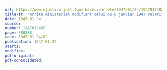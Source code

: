 ```yaml
---
url: https://www.ejustice.just.fgov.be/eli/arrete/1947/01/24/1947012402/justel
title-fr: "Arrêté ministériel modifiant celui du 6 janvier 1947 relatif à la livraison des produits laitiers"
date: 1947-01-24
source:
number: 1947012402
page: 888888
case: 1947-01-24/02
publication: 1947-01-27
starts:
modifies:
pdf-original:
pdf-consolidated:
---
```


